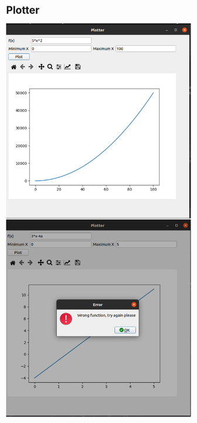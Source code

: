 # Plotter

![alt text](https://github.com/ahmedibrahim404/Plotter/blob/main/1.png?raw=true)
![alt text](https://github.com/ahmedibrahim404/Plotter/blob/main/2.png?raw=true)
